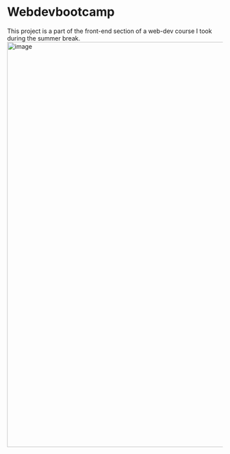 # Webdevbootcamp

This project is a part of the front-end section of a web-dev course I took during the summer break.
<img width="944" alt="image" src="https://github.com/whycode01/Webdevbootcamp/assets/123396317/8d1788d7-cfc8-462d-b65c-79b89e6ef0df">

